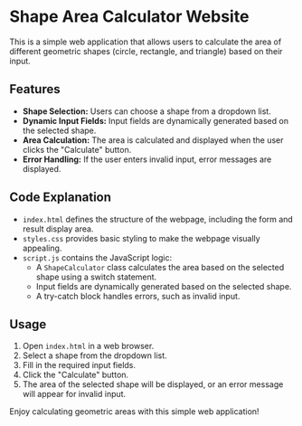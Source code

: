 # Shape Area Calculator Website

This is a simple web application that allows users to calculate the area of different geometric shapes (circle, rectangle, and triangle) based on their input.

## Features

- **Shape Selection:** Users can choose a shape from a dropdown list.
- **Dynamic Input Fields:** Input fields are dynamically generated based on the selected shape.
- **Area Calculation:** The area is calculated and displayed when the user clicks the "Calculate" button.
- **Error Handling:** If the user enters invalid input, error messages are displayed.

## Code Explanation

- `index.html` defines the structure of the webpage, including the form and result display area.
- `styles.css` provides basic styling to make the webpage visually appealing.
- `script.js` contains the JavaScript logic:
  - A `ShapeCalculator` class calculates the area based on the selected shape using a switch statement.
  - Input fields are dynamically generated based on the selected shape.
  - A try-catch block handles errors, such as invalid input.

## Usage

1. Open `index.html` in a web browser.
2. Select a shape from the dropdown list.
3. Fill in the required input fields.
4. Click the "Calculate" button.
5. The area of the selected shape will be displayed, or an error message will appear for invalid input.

Enjoy calculating geometric areas with this simple web application!

